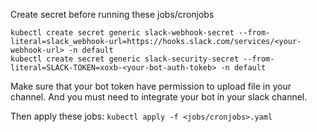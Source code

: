 Create secret before running these jobs/cronjobs

```
kubectl create secret generic slack-webhook-secret --from-literal=slack_webhook-url=https://hooks.slack.com/services/<your-webhook-url> -n default
kubectl create secret generic slack-security-secret --from-literal=SLACK-TOKEN=xoxb-<your-bot-auth-tokeb> -n default
```

Make sure that your bot token have permission to upload file in your channel. And you must need to integrate your bot in your slack channel.


Then apply these jobs:
`kubectl apply -f <jobs/cronjobs>.yaml`

